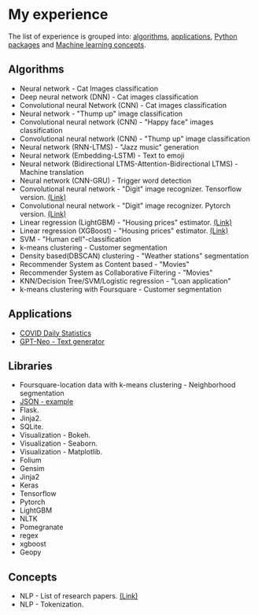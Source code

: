 # My experience
The list of experience is grouped into: [algorithms](https://github.com/tmgthb/portfolio/blob/main/README.md#algorithms), [applications](https://github.com/tmgthb/portfolio/blob/main/README.md#Applications), [Python packages](https://github.com/tmgthb/portfolio/blob/main/README.md#Libraries) and [Machine learning concepts](https://github.com/tmgthb/portfolio/blob/main/README.md#Concepts). 

## Algorithms

* Neural network - Cat Images classification
* Deep neural network (DNN) - Cat images classification
* Convolutional neural Network (CNN) - Cat images classification
* Neural network - "Thump up" image classification
* Convolutional neural network (CNN)  - "Happy face" images classification
* Convolutional neural network (CNN) - "Thump up" image classification
* Neural network (RNN-LTMS) - "Jazz music" generation
* Neural network (Embedding-LSTM) - Text to emoji
* Neural network (Bidirectional LTMS-Attention-Bidirectional LTMS) - Machine translation
* Neural network (CNN-GRU) - Trigger word detection
* Convolutional neural network - "Digit" image recognizer. Tensorflow version. [(Link)](https://www.kaggle.com/tmkggl/tensorflow-cnn-hand-digit-recognizer)
* Convolutional neural network - "Digit" image recognizer. Pytorch version. [(Link)](https://www.kaggle.com/tmkggl/pytorch-cnn-digit-recognizer)
* Linear regression (LightGBM) - "Housing prices" estimator. [(Link)](https://www.kaggle.com/tmkggl/lightgbm-model-crossvalidation)
* Linear regression (XGBoost) - "Housing prices" estimator.  [(Link)](https://www.kaggle.com/tmkggl/real-estate-competition-with-xgboost)
* SVM - "Human cell"-classification
* k-means clustering - Customer segmentation
* Density based(DBSCAN) clustering - "Weather stations" segmentation
* Recommender System as Content based - "Movies"
* Recommender System as Collaborative Filtering - "Movies"
* KNN/Decision Tree/SVM/Logistic regression - "Loan application"
* k-means clustering with Foursquare - Customer segmentation

## Applications
* [COVID Daily Statistics](https://share.streamlit.io/tmgthb/covid/main/covid.py)
* [GPT-Neo - Text generator](https://share.streamlit.io/tmgthb/gptneo/main/gptneo.py)

## Libraries

* Foursquare-location data with k-means clustering - Neighborhood segmentation 
* [JSON - example](https://github.com/tmgthb/portfolio/blob/main/json/json_example.py)
* Flask. 
* Jinja2.
* SQLite.
* Visualization - Bokeh. 
* Visualization - Seaborn.
* Visualization - Matplotlib. 
* Folium
* Gensim
* Jinja2
* Keras
* Tensorflow
* Pytorch
* LightGBM
* NLTK
* Pomegranate
* regex
* xgboost
* Geopy

## Concepts

* NLP - List of research papers. [(Link)](https://medium.com/@tmmtt/natural-language-processing-nlp-dc2c1d8d4110)
* NLP - Tokenization.


